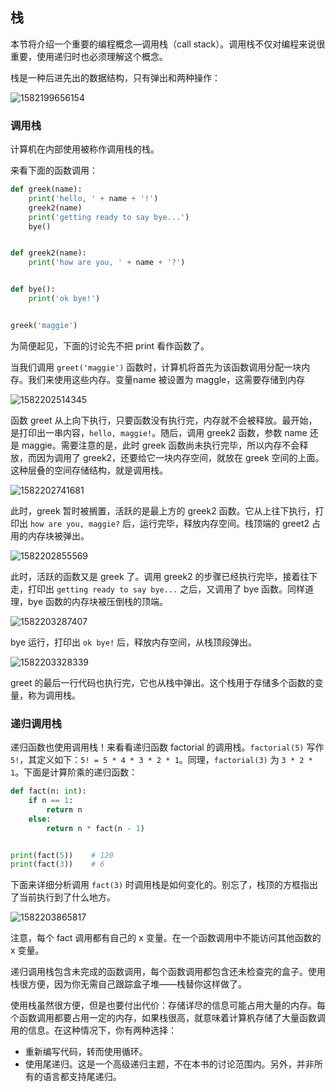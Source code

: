 ## 栈

本节将介绍一个重要的编程概念—调用栈（call stack）。调用栈不仅对编程来说很重要，使用递归时也必须理解这个概念。

栈是一种后进先出的数据结构，只有弹出和两种操作：

![1582199656154](grokking-algorithms-stack.assets/1582199656154.png)

### 调用栈

计算机在内部使用被称作调用栈的栈。

来看下面的函数调用：

```python
def greek(name):
    print('hello, ' + name + '!')
    greek2(name)
    print('getting ready to say bye...')
    bye()


def greek2(name):
    print('how are you, ' + name + '?')


def bye():
    print('ok bye!')


greek('maggie')
```

为简便起见，下面的讨论先不把 print 看作函数了。

当我们调用 `greet('maggie')` 函数时，计算机将首先为该函数调用分配一块内存。我们来使用这些内存。变量name 被设置为 maggle，这需要存储到内存

![1582202514345](grokking-algorithms-stack.assets/1582202514345.png)

函数 greet 从上向下执行，只要函数没有执行完，内存就不会被释放。最开始，是打印出一串内容，`hello, maggie!`。随后，调用 greek2 函数，参数 name 还是 maggie。需要注意的是，此时 greek 函数尚未执行完毕，所以内存不会释放，而因为调用了 greek2，还要给它一块内存空间，就放在 greek 空间的上面。这种层叠的空间存储结构，就是调用栈。

![1582202741681](grokking-algorithms-stack.assets/1582202741681.png)

此时，greek 暂时被搁置，活跃的是最上方的 greek2 函数。它从上往下执行，打印出 `how are you, maggie?` 后，运行完毕，释放内存空间。栈顶端的 greet2 占用的内存块被弹出。

![1582202855569](grokking-algorithms-stack.assets/1582202855569.png)

此时，活跃的函数又是 greek 了。调用 greek2 的步骤已经执行完毕，接着往下走，打印出 `getting ready to say bye...` 之后，又调用了 bye 函数。同样道理，bye 函数的内存块被压倒栈的顶端。

![1582203287407](grokking-algorithms-stack.assets/1582203287407.png)

bye 运行，打印出 `ok bye!` 后，释放内存空间，从栈顶段弹出。

![1582203328339](grokking-algorithms-stack.assets/1582203328339.png)

greet 的最后一行代码也执行完，它也从栈中弹出。这个栈用于存储多个函数的变量，称为调用栈。

### 递归调用栈

递归函数也使用调用栈！来看看递归函数 factorial 的调用栈。`factorial(5)` 写作 `5!`，其定义如下：`5! = 5 * 4 * 3 * 2 * 1`。同理，`factorial(3)` 为 `3 * 2 * 1`。下面是计算阶乘的递归函数：

```python
def fact(n: int):
    if n == 1:
        return n
    else:
        return n * fact(n - 1)


print(fact(5))    # 120
print(fact(3))    # 6
```

下面来详细分析调用 `fact(3)` 时调用栈是如何变化的。别忘了，栈顶的方框指出了当前执行到了什么地方。

![1582203865817](grokking-algorithms-stack.assets/1582203865817.png)

注意，每个 fact 调用都有自己的 x 变量。在一个函数调用中不能访问其他函数的 x 变量。

递归调用栈包含未完成的函数调用，每个函数调用都包含还未检查完的盒子。使用栈很方便，因为你无需自己跟踪盒子堆——栈替你这样做了。

使用栈虽然很方便，但是也要付出代价：存储详尽的信息可能占用大量的内存。每个函数调用都要占用一定的内存，如果栈很高，就意味着计算杋存储了大量函数调用的信息。在这种情况下，你有两种选择：

- 重新编写代码，转而使用循环。
- 使用尾递归。这是一个高级递归主题，不在本书的讨论范围内。另外，并非所有的语言都支持尾递归。